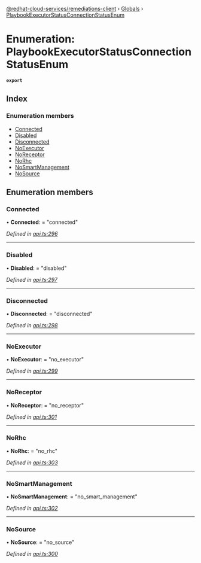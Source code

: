 [@redhat-cloud-services/remediations-client](../README.md) › [Globals](../globals.md) › [PlaybookExecutorStatusConnectionStatusEnum](playbookexecutorstatusconnectionstatusenum.md)

# Enumeration: PlaybookExecutorStatusConnectionStatusEnum

**`export`** 

## Index

### Enumeration members

* [Connected](playbookexecutorstatusconnectionstatusenum.md#connected)
* [Disabled](playbookexecutorstatusconnectionstatusenum.md#disabled)
* [Disconnected](playbookexecutorstatusconnectionstatusenum.md#disconnected)
* [NoExecutor](playbookexecutorstatusconnectionstatusenum.md#noexecutor)
* [NoReceptor](playbookexecutorstatusconnectionstatusenum.md#noreceptor)
* [NoRhc](playbookexecutorstatusconnectionstatusenum.md#norhc)
* [NoSmartManagement](playbookexecutorstatusconnectionstatusenum.md#nosmartmanagement)
* [NoSource](playbookexecutorstatusconnectionstatusenum.md#nosource)

## Enumeration members

###  Connected

• **Connected**: = "connected"

*Defined in [api.ts:296](https://github.com/RedHatInsights/javascript-clients/blob/master/packages/remediations/api.ts#L296)*

___

###  Disabled

• **Disabled**: = "disabled"

*Defined in [api.ts:297](https://github.com/RedHatInsights/javascript-clients/blob/master/packages/remediations/api.ts#L297)*

___

###  Disconnected

• **Disconnected**: = "disconnected"

*Defined in [api.ts:298](https://github.com/RedHatInsights/javascript-clients/blob/master/packages/remediations/api.ts#L298)*

___

###  NoExecutor

• **NoExecutor**: = "no_executor"

*Defined in [api.ts:299](https://github.com/RedHatInsights/javascript-clients/blob/master/packages/remediations/api.ts#L299)*

___

###  NoReceptor

• **NoReceptor**: = "no_receptor"

*Defined in [api.ts:301](https://github.com/RedHatInsights/javascript-clients/blob/master/packages/remediations/api.ts#L301)*

___

###  NoRhc

• **NoRhc**: = "no_rhc"

*Defined in [api.ts:303](https://github.com/RedHatInsights/javascript-clients/blob/master/packages/remediations/api.ts#L303)*

___

###  NoSmartManagement

• **NoSmartManagement**: = "no_smart_management"

*Defined in [api.ts:302](https://github.com/RedHatInsights/javascript-clients/blob/master/packages/remediations/api.ts#L302)*

___

###  NoSource

• **NoSource**: = "no_source"

*Defined in [api.ts:300](https://github.com/RedHatInsights/javascript-clients/blob/master/packages/remediations/api.ts#L300)*
